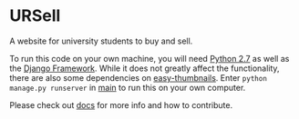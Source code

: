 # URSell
A website for university students to buy and sell.

To run this code on your own machine, you will need [Python 2.7](https://www.python.org/downloads/) as well as the [Django Framework](https://www.djangoproject.com/download/). While it does not greatly affect the functionality, there are also some dependencies on [easy-thumbnails](https://easy-thumbnails.readthedocs.io/en/latest/install/).
Enter ```python manage.py runserver``` in [main](./main/) to run this on your own computer.

Please check out [docs](./docs/) for more info and how to contribute.
